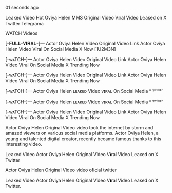 01 seconds ago

L𝚎aᴋed Video Hot Oviya Helen MMS Original Video V𝐢ral Video L𝚎aᴋed on X Twitter Telegrama

WATCH Videos

[-𝐅𝐔𝐋𝐋-𝐕𝐈𝐑𝐀𝐋-]— Actor Oviya Helen Video Original Video Link Actor Oviya Helen Video V𝐢ral On Social Media X Now [1U2M3N]

[-wᴀTCH-]— Actor Oviya Helen Video Original Video Link Actor Oviya Helen Video V𝐢ral On Social Media X Trending Now

[-wᴀTCH-]— Actor Oviya Helen Video Original Video Link Actor Oviya Helen Video V𝐢ral On Social Media X Trending Now

[-wᴀTCH-]— Actor Oviya Helen ʟᴇᴀᴋᴇᴅ Video ᴠɪʀᴀʟ On Social Media ˣ ᵀʷⁱᵗᵗᵉʳ

[-wᴀTCH-]— Actor Oviya Helen ʟᴇᴀᴋᴇᴅ Video ᴠɪʀᴀʟ On Social Media ˣ ᵀʷⁱᵗᵗᵉʳ

[-wᴀTCH-]— Actor Oviya Helen Video Original Video Link Actor Oviya Helen Video V𝐢ral On Social Media X Trending Now

Actor Oviya Helen Original Video video took the internet by storm and amazed viewers on various social media platforms. Actor Oviya Helen, a young and talented digital creator, recently became famous thanks to this interesting video.

L𝚎aᴋed Video Actor Oviya Helen Original Video V𝐢ral Video L𝚎aᴋed on X Twitter

Actor Oviya Helen Original Video video oficial twitter

L𝚎aᴋed Video Actor Oviya Helen Original Video V𝐢ral Video L𝚎aᴋed on X Twitter.

